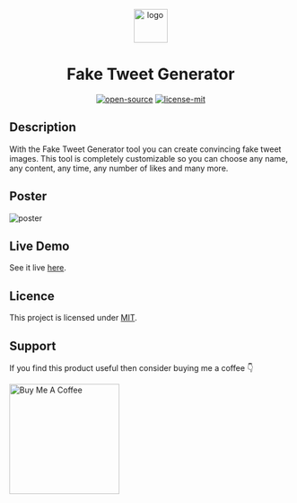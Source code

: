 <p align="center">
  <a href="https://faketweetgenerator.live/">
    <img alt="logo" src="assets/logo.svg" width="60" />
  </a>
</p>
<h1 align="center">
  Fake Tweet Generator
</h1>

<p align="center"><a href="https://en.wikipedia.org/wiki/Open_source"><img alt="open-source" src="https://img.shields.io/badge/OPEN-SOURCE-C13D3B?style=for-the-badge&labelColor=EA4761"></a> <a href="https://choosealicense.com/licenses/mit"><img alt="license-mit" src="https://img.shields.io/badge/LICENSE-MIT-D15E28?style=for-the-badge&labelColor=E36D26">
</a></p>

## Description

With the Fake Tweet Generator tool you can create convincing fake tweet images. This tool is completely customizable so you can choose any name, any content, any time, any number of likes and many more.

## Poster

![poster](https://user-images.githubusercontent.com/48406108/154831577-9dfeee25-4d0a-4b43-adac-2ef9588fe1ae.png)

## Live Demo

See it live [here](https://faketweetgenerator.live/).

## Licence

This project is licensed under [MIT](LICENSE).

## Support

If you find this product useful then consider buying me a coffee 👇

<p><a href="https://www.buymeacoffee.com/shashiirk" target="_blank"><img src="https://cdn.buymeacoffee.com/buttons/v2/default-yellow.png" alt="Buy Me A Coffee" width="196" /></a></p>
